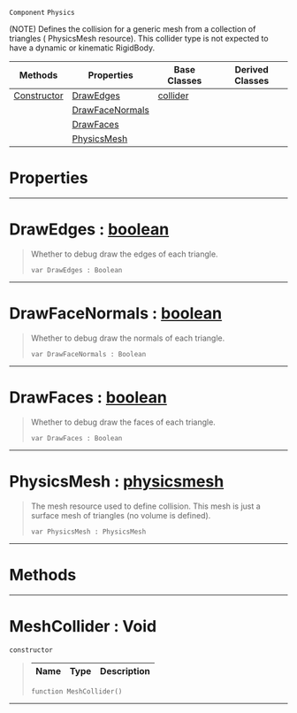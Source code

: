  `Component` `Physics`



(NOTE) Defines the collision for a generic mesh from a collection of triangles ( PhysicsMesh resource). This collider type is not expected to have a dynamic or kinematic RigidBody.

|Methods|Properties|Base Classes|Derived Classes|
|---|---|---|---|
|[ Constructor](https://github.com/zeroengineteam/ZeroDocs/code_reference/class_reference/meshcollider.markdown#meshcollider-void)|[ DrawEdges](https://github.com/zeroengineteam/ZeroDocs/code_reference/class_reference/meshcollider.markdown#drawedges-zero-engine-do)|[collider](https://github.com/zeroengineteam/ZeroDocs/code_reference/class_reference/collider.markdown)| |
| |[ DrawFaceNormals](https://github.com/zeroengineteam/ZeroDocs/code_reference/class_reference/meshcollider.markdown#drawfacenormals-zero-eng)| | |
| |[ DrawFaces](https://github.com/zeroengineteam/ZeroDocs/code_reference/class_reference/meshcollider.markdown#drawfaces-zero-engine-do)| | |
| |[ PhysicsMesh](https://github.com/zeroengineteam/ZeroDocs/code_reference/class_reference/meshcollider.markdown#physicsmesh-zero-engine)| | |


 #  Properties


---  
 #  DrawEdges : [boolean](https://github.com/zeroengineteam/ZeroDocs/code_reference/zilch_base_types/boolean.markdown)

> Whether to debug draw the edges of each triangle.
> ``` lang=cpp, name=Zilch
> var DrawEdges : Boolean


---  
 #  DrawFaceNormals : [boolean](https://github.com/zeroengineteam/ZeroDocs/code_reference/zilch_base_types/boolean.markdown)

> Whether to debug draw the normals of each triangle.
> ``` lang=cpp, name=Zilch
> var DrawFaceNormals : Boolean


---  
 #  DrawFaces : [boolean](https://github.com/zeroengineteam/ZeroDocs/code_reference/zilch_base_types/boolean.markdown)

> Whether to debug draw the faces of each triangle.
> ``` lang=cpp, name=Zilch
> var DrawFaces : Boolean


---  
 #  PhysicsMesh : [physicsmesh](https://github.com/zeroengineteam/ZeroDocs/code_reference/class_reference/physicsmesh.markdown)

> The mesh resource used to define collision. This mesh is just a surface mesh of triangles (no volume is defined).
> ``` lang=cpp, name=Zilch
> var PhysicsMesh : PhysicsMesh


---  
 #  Methods


---  
 #  MeshCollider : Void

 `constructor`

> 
> |Name|Type|Description|
> |---|---|---|
> ``` lang=cpp, name=Zilch
> function MeshCollider()
> ``` 


---  
 

 